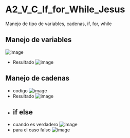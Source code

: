 # A2_V_C_If_for_While_Jesus
Manejo de tipo de variables, cadenas, if, for, while
## Manejo de variables
  ![image](https://github.com/user-attachments/assets/9c69f30b-cf1f-41f5-a90a-5efa2eef8bfb)
- Resultado
  ![image](https://github.com/user-attachments/assets/cab6e581-df60-46d6-9319-87860f033f81)
## Manejo de cadenas
- codigo
  ![image](https://github.com/user-attachments/assets/21eecf84-5890-4d71-a3d3-0126d72776d2)
- Resultado
  ![image](https://github.com/user-attachments/assets/d38a5f42-7e2c-45a0-b4d4-4d5219a1ea8e)
- ## if else
- cuando es verdadero
  ![image](https://github.com/user-attachments/assets/1ad44454-4034-4ba6-8b50-e974e4c20c24)
- para el caso falso
  ![image](https://github.com/user-attachments/assets/c81fbbf5-3026-4df1-83be-aa9f47a867c4)

